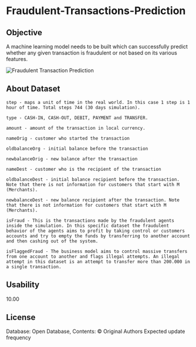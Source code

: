 # Fraudulent-Transactions-Prediction

## Objective

A machine learning model needs to be built which can successfully predict whether any given transaction is fraudulent or not based on its various features. 

![Fraudulent Transaction Prediction](https://camo.githubusercontent.com/d05dcd92fd552ce96585b1063a306d89f67d52c91b67b6ac3c8891767c86605c/68747470733a2f2f7777772e66696e616e63652d6d6f6e74686c792e636f6d2f46696e616e63652d4d6f6e74686c792f77702d636f6e74656e742f75706c6f6164732f323031382f30372f46726175642d45706964656d69632d436f7374732d254332254133332e322d5472696c6c696f6e2d476c6f62616c6c792e6a7067)

## About Dataset

    step - maps a unit of time in the real world. In this case 1 step is 1 hour of time. Total steps 744 (30 days simulation).

    type - CASH-IN, CASH-OUT, DEBIT, PAYMENT and TRANSFER.

    amount - amount of the transaction in local currency.

    nameOrig - customer who started the transaction

    oldbalanceOrg - initial balance before the transaction

    newbalanceOrig - new balance after the transaction

    nameDest - customer who is the recipient of the transaction

    oldbalanceDest - initial balance recipient before the transaction. Note that there is not information for customers that start with M (Merchants).

    newbalanceDest - new balance recipient after the transaction. Note that there is not information for customers that start with M (Merchants).

    isFraud - This is the transactions made by the fraudulent agents inside the simulation. In this specific dataset the fraudulent behavior of the agents aims to profit by taking control or customers accounts and try to empty the funds by transferring to another account and then cashing out of the system.

    isFlaggedFraud - The business model aims to control massive transfers from one account to another and flags illegal attempts. An illegal attempt in this dataset is an attempt to transfer more than 200.000 in a single transaction.

## Usability

10.00

## License

Database: Open Database, Contents: © Original Authors
Expected update frequency

